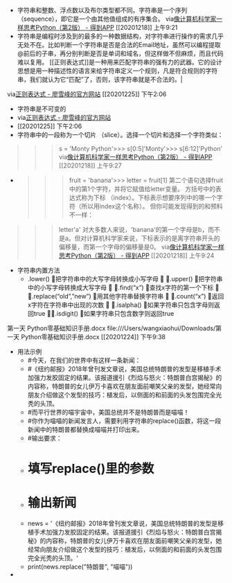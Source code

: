 - 字符串和整数、浮点数以及布尔类型都不同。字符串是一个序列
（sequence），即它是一个由其他值组成的有序集合。
via[像计算机科学家一样思考Python（第2版） - 得到APP](https://www.dedao.cn/reader?id=bBVDEXGGLn7eB51b8NjVRqDoQJPMk3aXaJWadYrXmAxE4Ov92lgzK6ZypxLqdQjp)
[[20201218]] 上午9:21
- 字符串是编程时涉及到的最多的一种数据结构，对字符串进行操作的需求几乎无处不在。比如判断一个字符串是否是合法的Email地址，虽然可以编程提取@前后的子串，再分别判断是否是单词和域名，但这样做不但麻烦，而且代码难以复用。
[[正则表达式]]是一种用来匹配字符串的强有力的武器。它的设计思想是用一种描述性的语言来给字符串定义一个规则，凡是符合规则的字符串，我们就认为它“匹配”了，否则，该字符串就是不合法的。|

via[正则表达式 - 廖雪峰的官方网站](https://www.liaoxuefeng.com/wiki/1016959663602400/1017639890281664)
[[20201225]] 下午2:06
- 字符串是不可变的
- via[正则表达式 - 廖雪峰的官方网站](https://www.liaoxuefeng.com/wiki/1016959663602400/1017639890281664)
- [[20201225]] 下午2:06
- 字符串中的一段称为一个切片
（slice）。选择一个切片和选择一个字符类似：
>>> s = 'Monty Python'>>> s[0:5]'Monty'>>> s[6:12]'Python'
via[像计算机科学家一样思考Python（第2版） - 得到APP](https://www.dedao.cn/reader?id=bBVDEXGGLn7eB51b8NjVRqDoQJPMk3aXaJWadYrXmAxE4Ov92lgzK6ZypxLqdQjp)
[[20201218]] 上午9:27
- >>> fruit = 'banana'>>> letter = fruit[1]
第二个语句选择fruit中的第1个字符，并将它赋值给letter变量。
方括号中的表达式称为下标
（index）。下标表示想要序列中的哪一个字符（所以用index这个名称）。
但你可能发现得到的和预料不一样：
>>> letter'a'
对大多数人来说，'banana'的第一个字母是b，而不是a。但对计算机科学家来说，下标表示的是离字符串开头的偏移量，而第一个字母的偏移量是0。
via[像计算机科学家一样思考Python（第2版） - 得到APP](https://www.dedao.cn/reader?id=bBVDEXGGLn7eB51b8NjVRqDoQJPMk3aXaJWadYrXmAxE4Ov92lgzK6ZypxLqdQjp)
[[20201218]] 上午9:24
- 字符串内置方法
    -  .lower()
把字符串中的大写字母转换成小写字母

.upper()
把字符串中的小写字母转换成大写字母

.find(“x”)
查找x字符的第一个下标

.replace(“old”,”new”)
用其他字符串替换字符串

.count(“x”)
返回x字符在字符串中出现的次数

.isalpha()
如果字符串只包含字母则返回true

.isdigit()
如果字符串只包含数字则返回true

第一天  Python零基础知识手册.docx
file:///Users/wangxiaohui/Downloads/第一天  Python零基础知识手册.docx
[[20201224]] 下午9:38
- 用法示例
    - #今天，在我们的世界中有这样一条新闻：
    - #《纽约邮报》2018年曾刊发文章说，美国总统特朗普的发型是移植手术加强力发胶固定的结果。该报道援引《烈焰与怒火：特朗普白宫揭秘》的内容称，特朗普的女儿伊万卡喜欢在朋友面前嘲笑父亲的发型，她经常向朋友介绍做这个发型的技巧：植发后，以侧面的和前面的头发包围完全光秃的头顶。
    - #而平行世界的喵宇宙中，美国总统并不是特朗普而是喵喵！
    - #你作为喵喵的新闻发言人，需要利用字符串的replace()函数，将这一段新闻中的特朗普都替换成喵喵并打印出来。
    - #输出要求：
    - # 填写replace()里的参数
    - # 输出新闻
    - news
= '《纽约邮报》2018年曾刊发文章说，美国总统特朗普的发型是移植手术加强力发胶固定的结果。该报道援引《烈焰与怒火：特朗普白宫揭秘》的内容称，特朗普的女儿伊万卡喜欢在朋友面前嘲笑父亲的发型，她经常向朋友介绍做这个发型的技巧：植发后，以侧面的和前面的头发包围完全光秃的头顶。'
    - print(news.replace("特朗普",
"喵喵"))
- 
